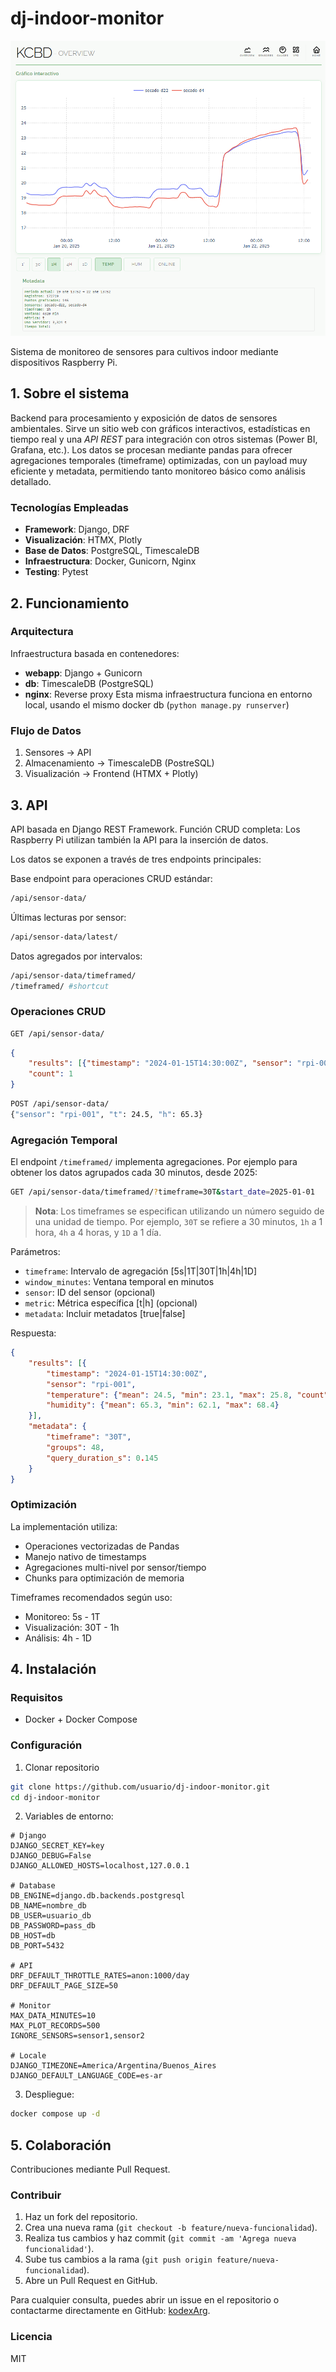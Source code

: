 # dj-indoor-monitor

![Captura de pantalla](./core/static/images/captura.png)

Sistema de monitoreo de sensores para cultivos indoor mediante dispositivos Raspberry Pi.

## 1. Sobre el sistema

Backend para procesamiento y exposición de datos de sensores ambientales. Sirve un sitio web con gráficos interactivos, estadísticas en tiempo real y una *API REST* para integración con otros sistemas (Power BI, Grafana, etc.). Los datos se procesan mediante pandas para ofrecer agregaciones temporales (timeframe) optimizadas, con un payload muy eficiente y metadata, permitiendo tanto monitoreo básico como análisis detallado.

### Tecnologías Empleadas
- **Framework**: Django, DRF
- **Visualización**: HTMX, Plotly
- **Base de Datos**: PostgreSQL, TimescaleDB
- **Infraestructura**: Docker, Gunicorn, Nginx
- **Testing**: Pytest

## 2. Funcionamiento

### Arquitectura
Infraestructura basada en contenedores:
- **webapp**: Django + Gunicorn
- **db**: TimescaleDB (PostgreSQL)
- **nginx**: Reverse proxy
Esta misma infraestructura funciona en entorno local, usando el mismo docker db (`python manage.py runserver`)

### Flujo de Datos
1. Sensores -> API
2. Almacenamiento -> TimescaleDB (PostreSQL)
3. Visualización -> Frontend (HTMX + Plotly)

## 3. API

API basada en Django REST Framework. Función CRUD completa: Los Raspberry Pi utilizan también la API para la inserción de datos.

Los datos se exponen a través de tres endpoints principales:

Base endpoint para operaciones CRUD estándar:
```bash
/api/sensor-data/
```

Últimas lecturas por sensor:
```bash
/api/sensor-data/latest/
```

Datos agregados por intervalos:
```bash
/api/sensor-data/timeframed/
/timeframed/ #shortcut
```

### Operaciones CRUD

```bash
GET /api/sensor-data/
```
```json
{
    "results": [{"timestamp": "2024-01-15T14:30:00Z", "sensor": "rpi-001", "t": 24.5, "h": 65.3}],
    "count": 1
}
```

```bash
POST /api/sensor-data/
{"sensor": "rpi-001", "t": 24.5, "h": 65.3}
```

### Agregación Temporal

El endpoint `/timeframed/` implementa agregaciones. Por ejemplo para obtener los datos agrupados cada 30 minutos, desde 2025:

```bash
GET /api/sensor-data/timeframed/?timeframe=30T&start_date=2025-01-01
```

> **Nota**: Los timeframes se especifican utilizando un número seguido de una unidad de tiempo. Por ejemplo, `30T` se refiere a 30 minutos, `1h` a 1 hora, `4h` a 4 horas, y `1D` a 1 día.

Parámetros:
- `timeframe`: Intervalo de agregación [5s|1T|30T|1h|4h|1D]
- `window_minutes`: Ventana temporal en minutos
- `sensor`: ID del sensor (opcional)
- `metric`: Métrica específica [t|h] (opcional)
- `metadata`: Incluir metadatos [true|false]

Respuesta:
```json
{
    "results": [{
        "timestamp": "2024-01-15T14:30:00Z",
        "sensor": "rpi-001",
        "temperature": {"mean": 24.5, "min": 23.1, "max": 25.8, "count": 12},
        "humidity": {"mean": 65.3, "min": 62.1, "max": 68.4}
    }],
    "metadata": {
        "timeframe": "30T",
        "groups": 48,
        "query_duration_s": 0.145
    }
}
```

### Optimización

La implementación utiliza:
- Operaciones vectorizadas de Pandas
- Manejo nativo de timestamps
- Agregaciones multi-nivel por sensor/tiempo
- Chunks para optimización de memoria

Timeframes recomendados según uso:
- Monitoreo: 5s - 1T
- Visualización: 30T - 1h
- Análisis: 4h - 1D

## 4. Instalación

### Requisitos
- Docker + Docker Compose

### Configuración
1. Clonar repositorio
```bash
git clone https://github.com/usuario/dj-indoor-monitor.git
cd dj-indoor-monitor
```

2. Variables de entorno:
```env
# Django
DJANGO_SECRET_KEY=key
DJANGO_DEBUG=False
DJANGO_ALLOWED_HOSTS=localhost,127.0.0.1

# Database
DB_ENGINE=django.db.backends.postgresql
DB_NAME=nombre_db
DB_USER=usuario_db
DB_PASSWORD=pass_db
DB_HOST=db
DB_PORT=5432

# API
DRF_DEFAULT_THROTTLE_RATES=anon:1000/day
DRF_DEFAULT_PAGE_SIZE=50

# Monitor
MAX_DATA_MINUTES=10
MAX_PLOT_RECORDS=500
IGNORE_SENSORS=sensor1,sensor2

# Locale
DJANGO_TIMEZONE=America/Argentina/Buenos_Aires
DJANGO_DEFAULT_LANGUAGE_CODE=es-ar
```

3. Despliegue:
```bash
docker compose up -d
```

## 5. Colaboración

Contribuciones mediante Pull Request.

### Contribuir
1. Haz un fork del repositorio.
2. Crea una nueva rama (`git checkout -b feature/nueva-funcionalidad`).
3. Realiza tus cambios y haz commit (`git commit -am 'Agrega nueva funcionalidad'`).
4. Sube tus cambios a la rama (`git push origin feature/nueva-funcionalidad`).
5. Abre un Pull Request en GitHub.

Para cualquier consulta, puedes abrir un issue en el repositorio o contactarme directamente en GitHub: [kodexArg](https://github.com/kodexArg).

### Licencia
MIT
